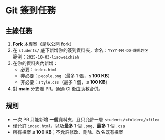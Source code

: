 # Git 簽到任務

## 主線任務
1. **Fork** 本專案（請以公開 fork）
2. 在 `students/` 底下新增你的簽到資料夾，命名：`YYYY-MM-DD-羅馬姓名`  
   範例：`2025-10-03-liaoweichieh`
3. 在你的資料夾內新增：
   - 必要：`index.html`
   - 非必要：`people.png`（最多 1 張，**≤ 100 KB**）
   - 非必要：`style.css`（最多 1 個，**≤ 100 KB**）
4. 對 **main** 分支發 PR。通過 CI 後由助教合併。

## 規則
- 一次 PR 只能新增 **一個**資料夾，且只允許一層 `students/<folder>/<file>`
- 僅允許 `index.html`，以及**最多** 1 個 `.png`、**最多** 1 個 `.css`
- 所有檔案 **≤ 100 KB**；不允許修改、刪除、改名既有檔案